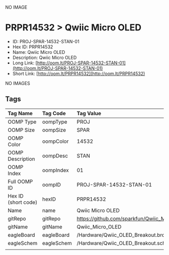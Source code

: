 


  
NO IMAGE  
# PRPR14532 > Qwiic Micro OLED

- ID: PROJ-SPAR-14532-STAN-01
- Hex ID: PRPR14532
- Name: Qwiic Micro OLED
- Description: Qwiic Micro OLED
- Long Link: [http://oom.lt/PROJ-SPAR-14532-STAN-01](http://oom.lt/PROJ-SPAR-14532-STAN-01)
- Short Link: [http://oom.lt/PRPR14532](http://oom.lt/PRPR14532)
  
NO IMAGES  
## Tags
  

|Tag Name|Tag Code|Tag Value|
| :--- | :--- | :--- |
|OOMP Type|oompType|PROJ|
|OOMP Size|oompSize|SPAR|
|OOMP Color|oompColor|14532|
|OOMP Description|oompDesc|STAN|
|OOMP Index|oompIndex|01|
|Full OOMP ID|oompID|PROJ-SPAR-14532-STAN-01|
|Hex ID (short code)|hexID|PRPR14532|
|Name|name|Qwiic Micro OLED|
|gitRepo|gitRepo|https://github.com/sparkfun/Qwiic_Micro_OLED|
|gitName|gitName|Qwiic_Micro_OLED|
|eagleBoard|eagleBoard|/Hardware/Qwiic_OLED_Breakout.brd|
|eagleSchem|eagleSchem|/Hardware/Qwiic_OLED_Breakout.sch|
||||
